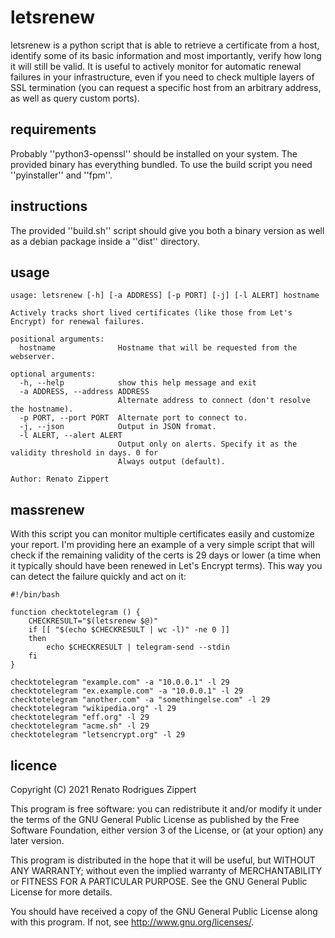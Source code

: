 # letsrenew

letsrenew is a python script that is able to retrieve a certificate from a host, identify some of its basic information and most importantly, verify how long it will still be valid. It is useful to actively monitor for automatic renewal failures in your infrastructure, even if you need to check multiple layers of SSL termination (you can request a specific host from an arbitrary address, as well as query custom ports).

## requirements

Probably ''python3-openssl'' should be installed on your system. The provided binary has everything bundled.
To use the build script you need ''pyinstaller'' and ''fpm''.

## instructions

The provided ''build.sh'' script should give you both a binary version as well as a debian package inside a ''dist'' directory.

## usage
```
usage: letsrenew [-h] [-a ADDRESS] [-p PORT] [-j] [-l ALERT] hostname

Actively tracks short lived certificates (like those from Let's Encrypt) for renewal failures.

positional arguments:
  hostname              Hostname that will be requested from the webserver.

optional arguments:
  -h, --help            show this help message and exit
  -a ADDRESS, --address ADDRESS
                        Alternate address to connect (don't resolve the hostname).
  -p PORT, --port PORT  Alternate port to connect to.
  -j, --json            Output in JSON fromat.
  -l ALERT, --alert ALERT
                        Output only on alerts. Specify it as the validity threshold in days. 0 for
                        Always output (default).

Author: Renato Zippert
```

## massrenew

With this script you can monitor multiple certificates easily and customize your report. I'm providing here an example of a very simple script that will check if the remaining validity of the certs is 29 days or lower (a time when it typically should have been renewed in Let's Encrypt terms). This way you can detect the failure quickly and act on it:

```
#!/bin/bash

function checktotelegram () {
	CHECKRESULT="$(letsrenew $@)"
	if [[ "$(echo $CHECKRESULT | wc -l)" -ne 0 ]]
	then
		echo $CHECKRESULT | telegram-send --stdin
	fi
}

checktotelegram "example.com" -a "10.0.0.1" -l 29
checktotelegram "ex.example.com" -a "10.0.0.1" -l 29
checktotelegram "another.com" -a "somethingelse.com" -l 29
checktotelegram "wikipedia.org" -l 29
checktotelegram "eff.org" -l 29
checktotelegram "acme.sh" -l 29
checktotelegram "letsencrypt.org" -l 29
```

## licence

Copyright (C) 2021 Renato Rodrigues Zippert

This program is free software: you can redistribute it and/or modify it under the terms of the GNU General Public License as published by the Free Software Foundation, either version 3 of the License, or (at your option) any later version.

This program is distributed in the hope that it will be useful, but WITHOUT ANY WARRANTY; without even the implied warranty of MERCHANTABILITY or FITNESS FOR A PARTICULAR PURPOSE. See the GNU General Public License for more details.

You should have received a copy of the GNU General Public License along with this program. If not, see <http://www.gnu.org/licenses/>.
